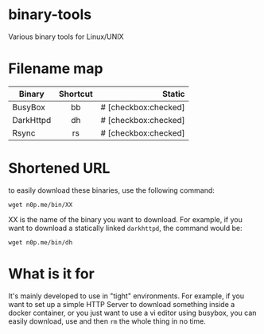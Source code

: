 
# binary-tools

Various binary tools for Linux/UNIX

# Filename map

|   Binary      |   Shortcut    |Static |
| ------------- |:-------------:| -----:|
| BusyBox       | bb | # [checkbox:checked]  |
| DarkHttpd      | dh      | # [checkbox:checked]  |
| Rsync | rs      | # [checkbox:checked]  |

# Shortened URL

to easily download these binaries, use the following command:

`wget n0p.me/bin/XX`

XX is the name of the binary you want to download. For example, if you want to download a statically linked `darkhttpd`, the command would be:

`wget n0p.me/bin/dh`

# What is it for

It's mainly developed to use in "tight" environments. For example, if you want to set up a simple HTTP Server to download something inside a docker container, or you just want to use a vi editor using busybox, you can easily download, use and then `rm` the whole thing in no time.
